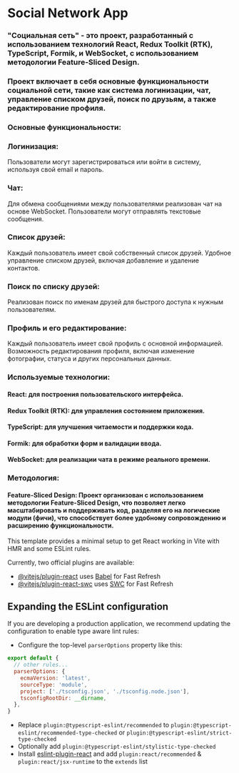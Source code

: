 
# Social Network App

### "Социальная сеть" - это проект, разработанный с использованием технологий React, Redux Toolkit (RTK), TypeScript, Formik, и WebSocket, с использованием методологии Feature-Sliced Design. 
### Проект включает в себя основные функциональности социальной сети, такие как система логинизации, чат, управление списком друзей, поиск по друзьям, а также редактирование профиля.

### Основные функциональности:

### Логинизация:

Пользователи могут зарегистрироваться или войти в систему, используя свой email и пароль.

### Чат:

Для обмена сообщениями между пользователями реализован чат на основе WebSocket.
Пользователи могут отправлять текстовые сообщения.

### Список друзей:

Каждый пользователь имеет свой собственный список друзей.
Удобное управление списком друзей, включая добавление и удаление контактов.

### Поиск по списку друзей:

Реализован поиск по именам друзей для быстрого доступа к нужным пользователям.

### Профиль и его редактирование:

Каждый пользователь имеет свой профиль с основной информацией.
Возможность редактирования профиля, включая изменение фотографии, статуса и других персональных данных.

### Используемые технологии:

#### React: для построения пользовательского интерфейса.
#### Redux Toolkit (RTK): для управления состоянием приложения.
#### TypeScript: для улучшения читаемости и поддержки кода.
#### Formik: для обработки форм и валидации ввода.
#### WebSocket: для реализации чата в режиме реального времени.

### Методология:

#### Feature-Sliced Design: Проект организован с использованием методологии Feature-Sliced Design, что позволяет легко масштабировать и поддерживать код, разделяя его на логические модули (фичи), что способствует более удобному сопровождению и расширению функциональности.


This template provides a minimal setup to get React working in Vite with HMR and some ESLint rules.

Currently, two official plugins are available:

- [@vitejs/plugin-react](https://github.com/vitejs/vite-plugin-react/blob/main/packages/plugin-react/README.md) uses [Babel](https://babeljs.io/) for Fast Refresh
- [@vitejs/plugin-react-swc](https://github.com/vitejs/vite-plugin-react-swc) uses [SWC](https://swc.rs/) for Fast Refresh

## Expanding the ESLint configuration

If you are developing a production application, we recommend updating the configuration to enable type aware lint rules:

- Configure the top-level `parserOptions` property like this:

```js
export default {
  // other rules...
  parserOptions: {
    ecmaVersion: 'latest',
    sourceType: 'module',
    project: ['./tsconfig.json', './tsconfig.node.json'],
    tsconfigRootDir: __dirname,
  },
}
```

- Replace `plugin:@typescript-eslint/recommended` to `plugin:@typescript-eslint/recommended-type-checked` or `plugin:@typescript-eslint/strict-type-checked`
- Optionally add `plugin:@typescript-eslint/stylistic-type-checked`
- Install [eslint-plugin-react](https://github.com/jsx-eslint/eslint-plugin-react) and add `plugin:react/recommended` & `plugin:react/jsx-runtime` to the `extends` list
